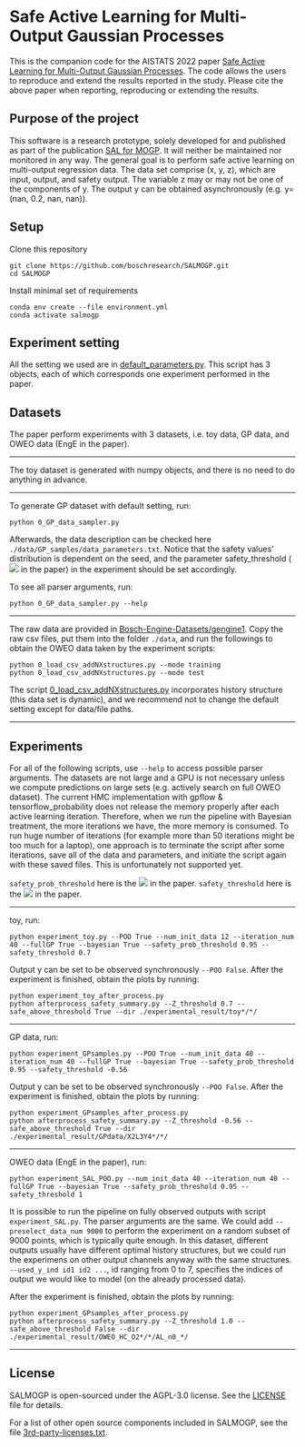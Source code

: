 # Safe Active Learning for Multi-Output Gaussian Processes

This is the companion code for the AISTATS 2022 paper [Safe Active Learning for Multi-Output Gaussian Processes](https://doi.org/10.48550/arXiv.2203.14849). The code allows the users to reproduce and extend the results reported in the study. Please cite the above paper when reporting, reproducing or extending the results.

## Purpose of the project

This software is a research prototype, solely developed for and published as part of the publication [SAL for MOGP](https://doi.org/10.48550/arXiv.2203.14849). It will neither be maintained nor monitored in any way.
The general goal is to perform safe active learning on multi-output regression data. The data set comprise (x, y, z), which are input, output, and safety output. The variable z may or may not be one of the components of y. The output y can be obtained asynchronously (e.g. y=(nan, 0.2, nan, nan)).

## Setup

Clone this repository
```buildoutcfg
git clone https://github.com/boschresearch/SALMOGP.git
cd SALMOGP
```

Install minimal set of requirements
```
conda env create --file environment.yml
conda activate salmogp
```

## Experiment setting

All the setting we used are in [default_parameters.py](default_parameters.py). This script has 3 objects, each of which corresponds one experiment performed in the paper.

## Datasets

The paper perform experiments with 3 datasets, i.e. toy data, GP data, and OWEO data (EngE in the paper).

-------

The toy dataset is generated with numpy objects, and there is no need to do anything in advance.

-------

To generate GP dataset with default setting, run:
```
python 0_GP_data_sampler.py
```
Afterwards, the data description can be checked here `./data/GP_samples/data_parameters.txt`. Notice that the safety values' distribution is dependent on the seed, and the parameter safety_threshold (<img src="https://render.githubusercontent.com/render/math?math=z_{bar}"> in the paper) in the experiment should be set accordingly.

To see all parser arguments, run:
```
python 0_GP_data_sampler.py --help
```

-------

The raw data are provided in [Bosch-Engine-Datasets/gengine1](https://github.com/boschresearch/Bosch-Engine-Datasets/tree/master/gengine1). Copy the raw csv files, put them into the folder `./data`, and run the followings to obtain the OWEO data taken by the experiment scripts:
```
python 0_load_csv_addNXstructures.py --mode training
python 0_load_csv_addNXstructures.py --mode test
```
The script [0_load_csv_addNXstructures.py](0_load_csv_addNXstructures.py) incorporates history structure (this data set is dynamic), and we recommend not to change the default setting except for data/file paths.

-------

## Experiments

For all of the following scripts, use `--help` to access possible parser arguments. The datasets are not large and a GPU is not necessary unless we compute predictions on large sets (e.g. actively search on full OWEO dataset).
The current HMC implementation with gpflow & tensorflow_probability does not release the memory properly after each active learning iteration. Therefore, when we run the pipeline with Bayesian treatment, the more iterations we have, the more memory is consumed. To run huge number of iterations (for example more than 50 iterations might be too much for a laptop), one approach is to terminate the script after some iterations, save all of the data and parameters, and initiate the script again with these saved files. This is unfortunately not supported yet.

`safety_prob_threshold` here is the <img src="https://render.githubusercontent.com/render/math?math=1-\delta"> in the paper.
`safety_threshold` here is the <img src="https://render.githubusercontent.com/render/math?math=z_{bar}"> in the paper.

-------

toy, run:
```
python experiment_toy.py --POO True --num_init_data 12 --iteration_num 40 --fullGP True --bayesian True --safety_prob_threshold 0.95 --safety_threshold 0.7
```
Output y can be set to be observed synchronously `--POO False`.
After the experiment is finished, obtain the plots by running:
```
python experiment_toy_after_process.py
python afterprocess_safety_summary.py --Z_threshold 0.7 --safe_above_threshold True --dir ./experimental_result/toy*/*/
```

-------

GP data, run:
```
python experiment_GPsamples.py --POO True --num_init_data 40 --iteration_num 40 --fullGP True --bayesian True --safety_prob_threshold 0.95 --safety_threshold -0.56 
```
Output y can be set to be observed synchronously `--POO False`.
After the experiment is finished, obtain the plots by running:
```
python experiment_GPsamples_after_process.py 
python afterprocess_safety_summary.py --Z_threshold -0.56 --safe_above_threshold True --dir ./experimental_result/GPdata/X2L3Y4*/*/
```

-------

OWEO data (EngE in the paper), run:
```
python experiment_SAL_POO.py --num_init_data 40 --iteration_num 40 --fullGP True --bayesian True --safety_prob_threshold 0.95 --safety_threshold 1
```
It is possible to run the pipeline on fully observed outputs with script `experiment_SAL.py`. The parser arguments are the same.
We could add `--preselect_data_num 9000` to perform the experiment on a random subset of 9000 points, which is typically quite enough.
In this dataset, different outputs usually have different optimal history structures, but we could run the experimens on other output channels anyway with the same structures. `--used_y_ind id1 id2 ...`, id ranging from 0 to 7, specifies the indices of output we would like to model (on the already processed data).

After the experiment is finished, obtain the plots by running:
```
python experiment_GPsamples_after_process.py
python afterprocess_safety_summary.py --Z_threshold 1.0 --safe_above_threshold False --dir ./experimental_result/OWEO_HC_O2*/*/AL_n0_*/
```


-------

## License

SALMOGP is open-sourced under the AGPL-3.0 license. See the
[LICENSE](LICENSE) file for details.

For a list of other open source components included in SALMOGP, see the
file [3rd-party-licenses.txt](3rd-party-licenses.txt).
